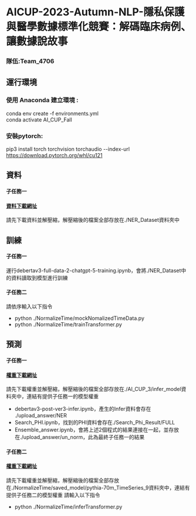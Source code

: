# AICUP-2023-Autumn-NLP-隱私保護與醫學數據標準化競賽：解碼臨床病例、讓數據說故事   
### 隊伍:Team_4706
## 運行環境  
### 使用 Anaconda 建立環境 :
conda env create -f environments.yml  
conda activate AI_CUP_Fall  
### 安裝pytorch:
pip3 install torch torchvision torchaudio --index-url https://download.pytorch.org/whl/cu121

## 資料  
#### 子任務一
#### [資料下載網址](https://drive.google.com/file/d/1bHMaHu4DJlKLL4uS9KBW9aDWngNlL2zz/view?usp=sharing) 
請先下載資料並解壓縮，解壓縮後的檔案全部存放在./NER_Dataset資料夾中 
## 訓練 
#### 子任務一
運行debertav3-full-data-2-chatgpt-5-training.ipynb，會將./NER_Dataset中的資料讀取到模型進行訓練
#### 子任務二
請依序輸入以下指令
- python ./NormalizeTime/mockNomalizedTimeData.py
- python ./NormalizeTime/trainTransformer.py
 
## 預測
#### 子任務一
#### [權重下載網址](https://drive.google.com/file/d/138w6WqmUpF9DkZcPv_d0enoVVOEOkFCh/view?usp=sharing)  
請先下載權重並解壓縮，解壓縮後的檔案全部存放在./AI_CUP_3/infer_model資料夾中，連結有提供子任務一的模型權重  
- debertav3-post-ver3-infer.ipynb，產生的Infer資料會存在 ./upload_answer/NER
- Search_PHI.ipynb，找到的PHI資料會存在./Search_Phi_Result/FULL
- Ensemble_answer.ipynb，會將上述2個程式的結果連接在一起，並存放在./upload_answer/un_norm，此為最終子任務一的結果
#### 子任務二
#### [權重下載網址](https://huggingface.co/WenTee/NormalizeTimePythia-70m)
請先下載權重並解壓縮，解壓縮後的檔案全部存放在./NormalizeTime/saved_model/pythia-70m_TimeSeries_9資料夾中，連結有提供子任務二的模型權重
請輸入以下指令
- python ./NormalizeTime/inferTransformer.py
